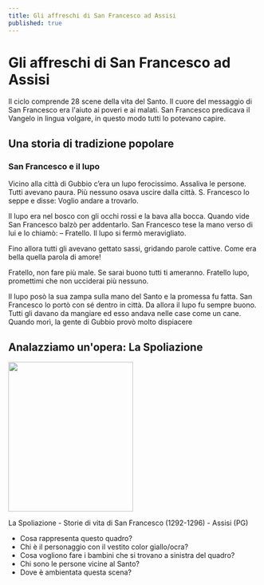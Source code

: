 ```yaml
---
title: Gli affreschi di San Francesco ad Assisi
published: true
---
```


# Gli affreschi di San Francesco ad Assisi

Il ciclo comprende 28 scene della vita del Santo. Il cuore del messaggio di San Francesco era l'aiuto ai poveri e ai malati. San Francesco predicava il Vangelo in lingua volgare, in questo modo tutti lo potevano capire.

## Una  storia di tradizione popolare

### San Francesco e il lupo

Vicino alla città di Gubbio c’era un lupo ferocissimo.
Assaliva le persone. Tutti avevano paura.
Più nessuno osava uscire dalla città.
S. Francesco lo seppe e disse:
Voglio andare a trovarlo.

Il lupo era nel bosco con gli occhi rossi e la bava alla bocca.
Quando vide San Francesco balzò per addentarlo.
San Francesco tese la mano verso di lui e lo chiamò: – Fratello.
Il lupo si fermò meravigliato.

Fino allora tutti gli avevano gettato sassi, gridando parole cattive.
Come era bella quella parola di amore!

Fratello, non fare più male. Se sarai buono tutti ti ameranno.
Fratello lupo, promettimi che non ucciderai più nessuno.

Il lupo posò la sua zampa sulla mano del Santo e la promessa fu fatta.
San Francesco lo portò con sé dentro in città. Da allora il lupo fu sempre buono.
Tutti gli davano da mangiare ed esso andava nelle case come un cane.
Quando morì, la gente di Gubbio provò molto dispiacere

## Analazziamo un'opera: La Spoliazione

<img src="https://www.lavoce.it/wp-content/uploads/2013/09/rinuncia-alle-vesti.jpg"
                         width="250" height="300">
                         

La Spoliazione - Storie di vita di San Francesco (1292-1296) - Assisi (PG)


- Cosa rappresenta questo quadro?
- Chi è il personaggio con il vestito color giallo/ocra?
- Cosa vogliono fare i bambini che si trovano a sinistra del quadro?
- Chi sono le persone vicine al Santo?
- Dove è ambientata questa scena?
